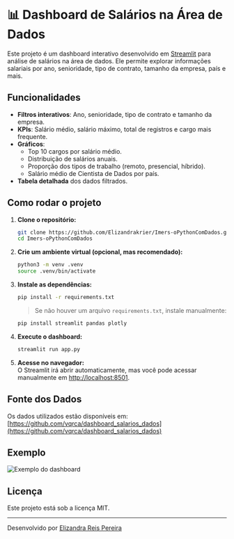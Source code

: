 # 📊 Dashboard de Salários na Área de Dados

Este projeto é um dashboard interativo desenvolvido em [Streamlit](https://streamlit.io/) para análise de salários na área de dados. Ele permite explorar informações salariais por ano, senioridade, tipo de contrato, tamanho da empresa, país e mais.

## Funcionalidades

- **Filtros interativos**: Ano, senioridade, tipo de contrato e tamanho da empresa.
- **KPIs**: Salário médio, salário máximo, total de registros e cargo mais frequente.
- **Gráficos**:
  - Top 10 cargos por salário médio.
  - Distribuição de salários anuais.
  - Proporção dos tipos de trabalho (remoto, presencial, híbrido).
  - Salário médio de Cientista de Dados por país.
- **Tabela detalhada** dos dados filtrados.

## Como rodar o projeto

1. **Clone o repositório:**
   ```sh
   git clone https://github.com/Elizandrakrier/Imers-oPythonComDados.git
   cd Imers-oPythonComDados
   ```

2. **Crie um ambiente virtual (opcional, mas recomendado):**
   ```sh
   python3 -m venv .venv
   source .venv/bin/activate
   ```

3. **Instale as dependências:**
   ```sh
   pip install -r requirements.txt
   ```
   > Se não houver um arquivo `requirements.txt`, instale manualmente:
   ```sh
   pip install streamlit pandas plotly
   ```

4. **Execute o dashboard:**
   ```sh
   streamlit run app.py
   ```

5. **Acesse no navegador:**  
   O Streamlit irá abrir automaticamente, mas você pode acessar manualmente em [http://localhost:8501](http://localhost:8501).

## Fonte dos Dados

Os dados utilizados estão disponíveis em:  
[https://github.com/vqrca/dashboard_salarios_dados](https://github.com/vqrca/dashboard_salarios_dados)

## Exemplo

![Exemplo do dashboard](exemplo_dashboard.png)

## Licença

Este projeto está sob a licença MIT.

---

Desenvolvido por [Elizandra Reis Pereira](https://github.com/Elizandrakrier)
